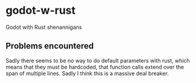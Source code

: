 # godot-w-rust
Godot with Rust shenannigans

## Problems encountered
Sadly there seems to be no way to do default parameters with rust, which means
that they must be hardcoded, that function calls extend over the span of
multiple lines. Sadly I think this is a massive deal breaker.
